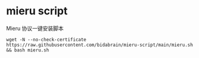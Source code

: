 # mieru script

Mieru 协议一键安装脚本

```shell
wget -N --no-check-certificate https://raw.githubusercontent.com/bidabrain/mieru-script/main/mieru.sh && bash mieru.sh
```

